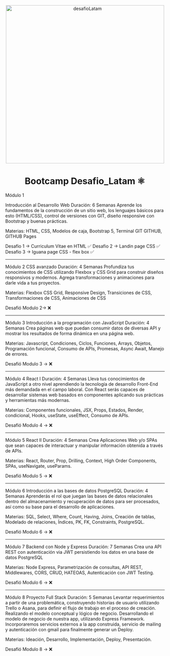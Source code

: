 <div align="center">

<img alt="desafioLatam" src="https://blog.desafiolatam.com/wp-content/uploads/2015/03/desafio-latam-logonegro.png" width="500" />

# Bootcamp Desafio_Latam ⚛️

</div>


Módulo 1

Introducción al Desarrollo Web
Duración: 6 Semanas
Aprende los fundamentos de la construcción de un sitio web, los lenguajes básicos para esto (HTML/CSS), control de versiones con GIT, diseño responsive con Bootstrap y buenas prácticas.

Materias: HTML, CSS, Modelos de caja, Bootstrap 5, Terminal GIT GITHUB, GITHUB Pages

Desafio  1 → Curriculum Vitae en HTML ✅
Desafio  2 → Landin page CSS ✅
Desafio  3 → Iguana page CSS - flex box ✅


---------------------------------------------
Módulo 2
CSS avanzado
Duración: 4 Semanas
Profundiza tus conocimientos de CSS utilizando Flexbox y CSS Grid para construir diseños responsivos y modernos. Agrega transformaciones y animaciones para darle vida a tus proyectos.

Materias: Flexbox CSS Grid, Responsive Design, Transiciones de CSS, Transformaciones de CSS, Animaciones de CSS

Desafió Modulo 2→ ❌

---------------------------------------------

Módulo 3
Introducción a la programación con JavaScript
Duración: 4 Semanas
Crea páginas web que puedan consumir datos de diversas API y mostrar los resultados de forma dinámica en una página web.

Materias: Javascript, Condiciones, Ciclos, Funciones, Arrays, Objetos, Programación funcional, Consumo de APIs, Promesas, Async Await, Manejo de errores.

Desafió Modulo 3 → ❌

---------------------------------------------

Módulo 4
React I
Duración: 4 Semanas
Lleva tus conocimientos de JavaScript a otro nivel aprendiendo la tecnología de desarrollo Front-End más demandada en el campo laboral. Con React serás capaces de desarrollar sistemas web basados en componentes aplicando sus prácticas y herramientas más modernas.

Materias: Componentes funcionales, JSX, Props, Estados, Render, condicional, Hooks, useState, useEffect, Consumo de APIs.

Desafió Modulo 4 → ❌

---------------------------------------------


Módulo 5
React II
Duración: 4 Semanas
Crea Aplicaciones Web y/o SPAs que sean capaces de interactuar y manipular información obtenida a través de APIs.

Materias: React, Router, Prop, Drilling, Context, High Order Components, SPAs, useNavigate, useParams.

Desafió Modulo 5 → ❌

---------------------------------------------

Módulo 6
Introducción a las bases de datos PostgreSQL
Duración: 4 Semanas
Aprenderás el rol que juegan las bases de datos relacionales dentro del almacenamiento y recuperación de datos para ser procesados, así como su base para el desarrollo de aplicaciones.

Materias: SQL, Select, Where, Count, Having, Joins, Creación de tablas, Modelado de relaciones, Índices, PK, FK, Constraints, PostgreSQL.

Desafió Modulo 6 → ❌

---------------------------------------------

Módulo 7
Backend con Node y Express
Duración: 7 Semanas
Crea una API REST con autenticación via JWT persistiendo los datos en una base de datos PostgreSQL

Materias: Node Express, Parametrización de consultas, API REST, Middlewares, CORS, CRUD, HATEOAS, Autenticación con JWT Testing.
 
Desafió Modulo 6 → ❌

---------------------------------------------

Módulo 8
Proyecto Full Stack
Duración: 5 Semanas
Levantar requerimientos a partir de una problemática, construyendo historias de usuario utilizando Trello o Asana, para definir el flujo de trabajo en el proceso de creación. Realizando el modelo conceptual y lógico de negocio. Desarrollando el modelo de negocio de nuestra app, utilizando Express Framework. Incorporaremos servicios externos a la app construida, servicio de mailing y autenticación con gmail para finalmente generar un Deploy.

Materias: Ideación, Desarrollo, Implementación, Deploy, Presentación.

Desafió Modulo 8 → ❌




